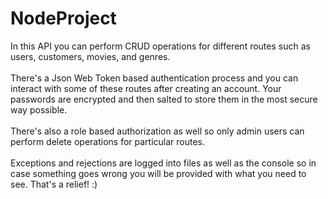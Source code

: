 # NodeProject
In this API you can perform CRUD operations for different routes such as users, customers, movies, and genres. <br><br>
There's a Json Web Token based authentication process and you can interact with some of these routes after creating an account.
Your passwords are encrypted and then salted to store them in the most secure way possible. <br><br>
There's also a role based authorization as well so only admin users can perform delete operations for particular routes. <br><br>
Exceptions and rejections are logged into files as well as the console so in case something goes wrong you will be provided with what you need to see. That's a relief! :)
